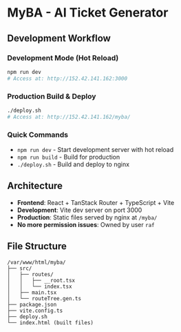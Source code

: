 # MyBA - AI Ticket Generator

## Development Workflow

### Development Mode (Hot Reload)
```bash
npm run dev
# Access at: http://152.42.141.162:3000
```

### Production Build & Deploy
```bash
./deploy.sh
# Access at: http://152.42.141.162/myba/
```

### Quick Commands
- `npm run dev` - Start development server with hot reload
- `npm run build` - Build for production  
- `./deploy.sh` - Build and deploy to nginx

## Architecture
- **Frontend**: React + TanStack Router + TypeScript + Vite
- **Development**: Vite dev server on port 3000
- **Production**: Static files served by nginx at `/myba/`
- **No more permission issues**: Owned by user `raf`

## File Structure
```
/var/www/html/myba/
├── src/
│   ├── routes/
│   │   ├── __root.tsx
│   │   └── index.tsx
│   ├── main.tsx
│   └── routeTree.gen.ts
├── package.json
├── vite.config.ts
├── deploy.sh
└── index.html (built files)
```